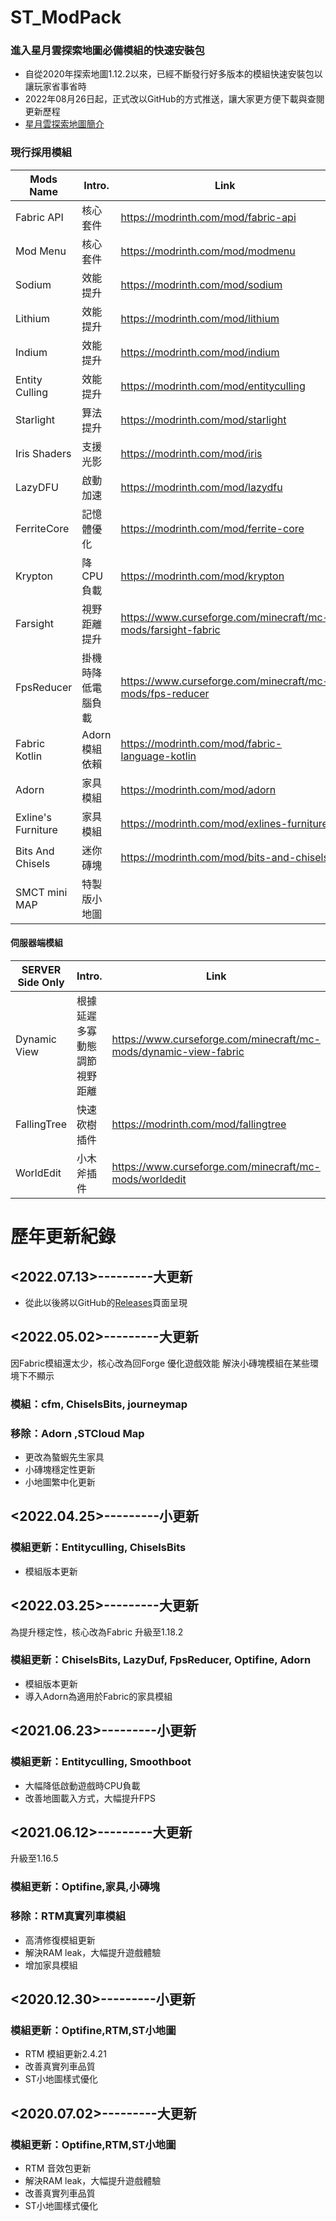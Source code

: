 # ST_ModPack
### 進入星月雲探索地圖必備模組的快速安裝包

- 自從2020年探索地圖1.12.2以來，已經不斷發行好多版本的模組快速安裝包以讓玩家省事省時
- 2022年08月26日起，正式改以GitHub的方式推送，讓大家更方便下載與查閱更新歷程
- [星月雲探索地圖簡介](https://smct.vercel.app/#map)

### 現行採用模組
| Mods Name |Intro.| Link |
| ------------------ | ------ | ------ |
| Fabric API         | 核心套件    | https://modrinth.com/mod/fabric-api |
| Mod Menu           | 核心套件    | https://modrinth.com/mod/modmenu |
| Sodium             | 效能提升    | https://modrinth.com/mod/sodium |
| Lithium            | 效能提升    | https://modrinth.com/mod/lithium |
| Indium             | 效能提升    | https://modrinth.com/mod/indium |
| Entity Culling     | 效能提升    | https://modrinth.com/mod/entityculling |
| Starlight          | 算法提升    | https://modrinth.com/mod/starlight |
| Iris Shaders       | 支援光影    | https://modrinth.com/mod/iris |
| LazyDFU            | 啟動加速    | https://modrinth.com/mod/lazydfu |
| FerriteCore        | 記憶體優化  | https://modrinth.com/mod/ferrite-core |
| Krypton            | 降CPU負載  | https://modrinth.com/mod/krypton |
| Farsight           | 視野距離提升| https://www.curseforge.com/minecraft/mc-mods/farsight-fabric |
| FpsReducer         | 掛機時降低電腦負載 | https://www.curseforge.com/minecraft/mc-mods/fps-reducer |
| Fabric Kotlin      | Adorn模組依賴 | https://modrinth.com/mod/fabric-language-kotlin |
| Adorn              | 家具模組    | https://modrinth.com/mod/adorn |
| Exline's Furniture | 家具模組    | https://modrinth.com/mod/exlines-furniture |
| Bits And Chisels   | 迷你磚塊    | https://modrinth.com/mod/bits-and-chisels |
| SMCT mini MAP      | 特製版小地圖    | |

#### 伺服器端模組
| SERVER Side Only |Intro.| Link |
| ------------------ | ------ | ------ |
| Dynamic View | 根據延遲多寡動態調節視野距離 | https://www.curseforge.com/minecraft/mc-mods/dynamic-view-fabric |
| FallingTree | 快速砍樹插件 | https://modrinth.com/mod/fallingtree |
| WorldEdit | 小木斧插件 | https://www.curseforge.com/minecraft/mc-mods/worldedit |


# 歷年更新紀錄

## <2022.07.13>---------大更新

* 從此以後將以GitHub的[Releases](https://github.com/kilo0702/ST_ModPack/releases)頁面呈現


## <2022.05.02>---------大更新 
因Fabric模組還太少，核心改為回Forge
優化遊戲效能
解決小磚塊模組在某些環境下不顯示
### 模組：cfm, ChiselsBits, journeymap
### 移除：Adorn ,STCloud Map
* 更改為螯蝦先生家具
* 小磚塊穩定性更新
* 小地圖繁中化更新

## <2022.04.25>---------小更新
### 模組更新：Entityculling, ChiselsBits
* 模組版本更新

## <2022.03.25>---------大更新 
為提升穩定性，核心改為Fabric
升級至1.18.2
### 模組更新：ChiselsBits, LazyDuf, FpsReducer, Optifine, Adorn
* 模組版本更新
* 導入Adorn為適用於Fabric的家具模組

## <2021.06.23>---------小更新
### 模組更新：Entityculling, Smoothboot
* 大幅降低啟動遊戲時CPU負載
* 改善地圖載入方式，大幅提升FPS

## <2021.06.12>---------大更新
升級至1.16.5
### 模組更新：Optifine,家具,小磚塊
### 移除：RTM真實列車模組
* 高清修復模組更新
* 解決RAM leak，大幅提升遊戲體驗
* 增加家具模組

## <2020.12.30>---------小更新
### 模組更新：Optifine,RTM,ST小地圖
* RTM 模組更新2.4.21
* 改善真實列車品質
* ST小地圖樣式優化

## <2020.07.02>---------大更新
### 模組更新：Optifine,RTM,ST小地圖
* RTM 音效包更新
* 解決RAM leak，大幅提升遊戲體驗
* 改善真實列車品質
* ST小地圖樣式優化
